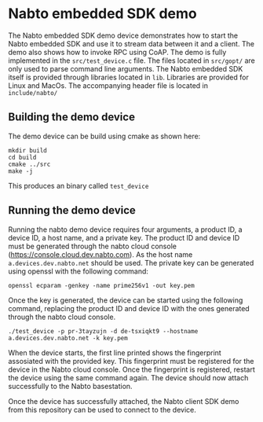 # Nabto embedded SDK demo
The Nabto embedded SDK demo device demonstrates how to start the Nabto
embedded SDK and use it to stream data between it and a client. The
demo also shows how to invoke RPC using CoAP. The demo is fully
implemented in the `src/test_device.c` file. The files located in
`src/gopt/` are only used to parse command line arguments. The Nabto
embedded SDK itself is provided through libraries located in
`lib`. Libraries are provided for Linux and MacOs. The accompanying
header file is located in `include/nabto/`

## Building the demo device
The demo device can be build using cmake as shown here: 

``` 
mkdir build 
cd build 
cmake ../src 
make -j 
```

This produces an binary called `test_device`

## Running the demo device
Running the nabto demo device requires four arguments, a product ID, a
device ID, a host name, and a private key. The product ID and device
ID must be generated through the nabto cloud console
(https://console.cloud.dev.nabto.com). As the host name
`a.devices.dev.nabto.net` should be used. The private key can be
generated using openssl with the following command:

```
openssl ecparam -genkey -name prime256v1 -out key.pem
```

Once the key is generated, the device can be started using the
following command, replacing the product ID and device ID with the
ones generated through the nabto cloud console.

``` 
./test_device -p pr-3tayzujn -d de-tsxiqkt9 --hostname a.devices.dev.nabto.net -k key.pem
```

When the device starts, the first line printed shows the fingerprint
assosiated with the provided key. This fingerprint must be registered
for the device in the Nabto cloud console. Once the fingerprint is
registered, restart the device using the same command again. The
device should now attach successfully to the Nabto basestation.

Once the device has successfully attached, the Nabto client SDK demo
from this repository can be used to connect to the device.
